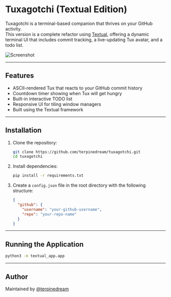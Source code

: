 # Tuxagotchi (Textual Edition)

Tuxagotchi is a terminal-based companion that thrives on your GitHub activity.  
This version is a complete refactor using [Textual](https://textual.textualize.io/), offering a dynamic terminal UI that includes commit tracking, a live-updating Tux avatar, and a todo list.

![Screenshot](screenshots/v1.1/textural/screenshot_05082025_032437.jpg)

---

## Features

- ASCII-rendered Tux that reacts to your GitHub commit history
- Countdown timer showing when Tux will get hungry
- Built-in interactive TODO list
- Responsive UI for tiling window managers
- Built using the Textual framework

---

## Installation

1. Clone the repository:
   ```bash
   git clone https://github.com/terpinedream/tuxagotchi.git
   cd tuxagotchi
   ```

2. Install dependencies:
   ```bash
   pip install -r requirements.txt
   ```

3. Create a `config.json` file in the root directory with the following structure:
   ```json
   {
     "github": {
       "username": "your-github-username",
       "repo": "your-repo-name"
     }
   }
   ```

---

## Running the Application

```bash
python3 -m textual_app.app
```

---

## Author

Maintained by [@terpinedream](https://github.com/terpinedream)
